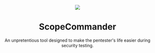 <p align="center">
  <img src="https://i.ibb.co/bgM6Ggp/scopecommander-256.png"/>
</p>
<h1 align="center">ScopeCommander</h1>
<p align="center">
  An unpretentious tool designed to make the pentester's life easier during security testing.
</p>
